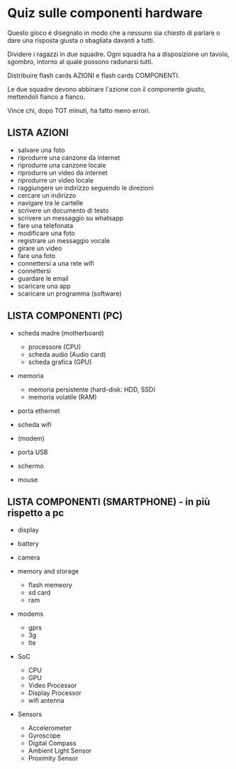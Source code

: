 # Quiz sulle componenti hardware

Questo gioco è disegnato in modo che a nessuno sia chiesto di parlare o dare una risposta giusta o sbagliata davanti a tutti.

Dividere i ragazzi in due squadre. Ogni squadra ha a disposizione un tavolo, sgombro, intorno al quale possono radunarsi tutti.

Distribuire flash cards AZIONI e flash cards COMPONENTI.

Le due squadre devono abbinare l'azione con il componente giusto, mettendoli fianco a fianco.

Vince chi, dopo TOT minuti, ha fatto meno errori.

## LISTA AZIONI ##

- salvare una foto
- riprodurre una canzone da internet
- riprodurre una canzone locale
- riprodurre un video da internet
- riprodurre un video locale
- raggiungere un indirizzo seguendo le direzioni 
- cercare un indirizzo
- navigare tra le cartelle
- scrivere un documento di testo 
- scrivere un messaggio su whatsapp
- fare una telefonata
- modificare una foto
- registrare un messaggio vocale
- girare un video
- fare una foto
- connettersi a una rete wifi
- connettersi
- guardare le email
- scaricare una app
- scaricare un programma (software)


## LISTA COMPONENTI (PC) ##

- scheda madre (motherboard)
    - processore (CPU)
    - scheda audio (Audio card)
    - scheda grafica (GPU)

- memoria
    - memoria persistente (hard-disk: HDD, SSD)
    - memoria volatile (RAM)
- porta ethernet
- scheda wifi
- (modem)
- porta USB
- schermo
- mouse

## LISTA COMPONENTI (SMARTPHONE) - in più rispetto a pc ##

- display
- battery
- camera
- memory and storage
    - flash memeory
    - sd card
    - ram

- modems
    - gprs
    - 3g
    - lte
- SoC 
    - CPU 
    - GPU 
    - Video Processor 
    - Display Processor
    - wifi antenna
    
- Sensors 
    - Accelerometer
    - Gyroscope
    - Digital Compass
    - Ambient Light Sensor
    - Proximity Sensor



